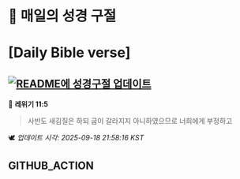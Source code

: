 # 🙏 매일의 성경 구절
# [Daily Bible verse]
## [![README에 성경구절 업데이트](https://github.com/DONGSUKA/first_test/actions/workflows/update-readme-bible.yml/badge.svg)](https://github.com/DONGSUKA/first_test/actions/workflows/update-readme-bible.yml)
<!-- START_BIBLE_VERSE -->
📖 **레위기 11:5**
> 사반도 새김질은 하되 굽이 갈라지지 아니하였으므로 너희에게 부정하고

🕊️ _업데이트 시각: 2025-09-18 21:58:16 KST_
  <!-- END_BIBLE_VERSE -->
## GITHUB_ACTION
